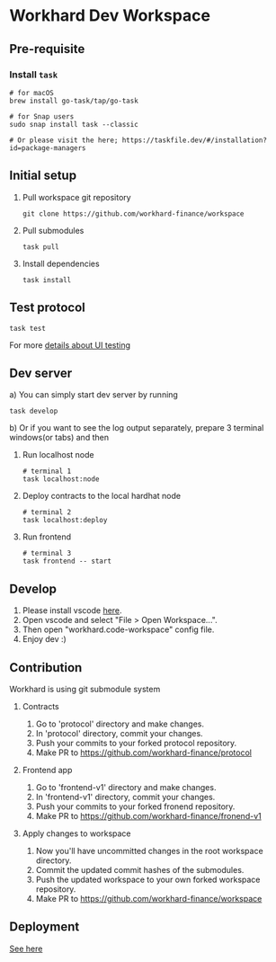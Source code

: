 # Workhard Dev Workspace

## Pre-requisite

### Install `task`

```.shell
# for macOS
brew install go-task/tap/go-task

# for Snap users
sudo snap install task --classic

# Or please visit the here; https://taskfile.dev/#/installation?id=package-managers
```

## Initial setup

1. Pull workspace git repository
   ```shell
   git clone https://github.com/workhard-finance/workspace
   ```
1. Pull submodules
   ```
   task pull
   ```
1. Install dependencies
   ```
   task install
   ```

## Test protocol

```.shell
task test
```

For more [details about UI testing](./TEST.md)

## Dev server

a) You can simply start dev server by running

```.shell
task develop
```

b) Or if you want to see the log output separately, prepare 3 terminal windows(or tabs) and then

1. Run localhost node
   ```.shell
   # terminal 1
   task localhost:node
   ```
1. Deploy contracts to the local hardhat node
   ```.shell
   # terminal 2
   task localhost:deploy
   ```
1. Run frontend
   ```.shell
   # terminal 3
   task frontend -- start
   ```

## Develop

1. Please install vscode [here](https://code.visualstudio.com/download).
2. Open vscode and select "File > Open Workspace...".
3. Then open "workhard.code-workspace" config file.
4. Enjoy dev :)

## Contribution

Workhard is using git submodule system

1. Contracts

   1. Go to 'protocol' directory and make changes.
   2. In 'protocol' directory, commit your changes.
   3. Push your commits to your forked protocol repository.
   4. Make PR to https://github.com/workhard-finance/protocol

2. Frontend app

   1. Go to 'frontend-v1' directory and make changes.
   2. In 'frontend-v1' directory, commit your changes.
   3. Push your commits to your forked fronend repository.
   4. Make PR to https://github.com/workhard-finance/fronend-v1

3. Apply changes to workspace

   1. Now you'll have uncommitted changes in the root workspace directory.
   2. Commit the updated commit hashes of the submodules.
   3. Push the updated workspace to your own forked workspace repository.
   4. Make PR to https://github.com/workhard-finance/workspace

## Deployment

[See here](./DEPLOY.md)
